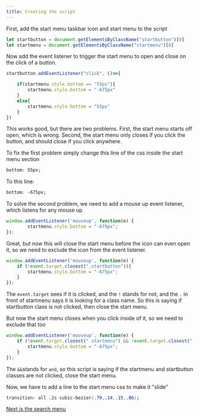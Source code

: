 ```yaml
---
title: Creating the script
---
```


First, add the start menu taskbar icon and start menu to the script

```js
let startbutton = document.getElementsByClassName("startbutton")[0]
let startmenu = document.getElementsByClassName("startmenu")[0]
```

Now add the event listener to trigger the start menu to open and close on the click of a button.

```js
startbutton.addEventListener("click", ()=>{

	if(startmenu.style.bottom == "55px"){
		startmenu.style.bottom = "-675px"
	}
	else{
		startmenu.style.bottom = "55px"
	}
})
```

This works good, but there are two problems. First, the start menu starts off open, which is wrong. Second, the start menu only closes if you click the button, and should close if you click anywhere.

To fix the first problem simply change this line of the css inside the start menu section

```css
bottom: 55px;
```

To this line:

```css
bottom: -675px;
```

To solve the second problem, we need to add a mouse up event listener, which listens for any mouse up

```js
window.addEventListener('mouseup', function(e) {
        startmenu.style.bottom = "-675px";
});
```

Great, but now this will close the start menu before the icon can even open it, so we need to exclude the icon from the event listener.

```js
window.addEventListener('mouseup', function(e) {
    if (!event.target.closest(".startbutton")){
        startmenu.style.bottom = "-675px";
    }
});
```

The `event.target` sees if it is clicked, and the `!` stands for not, and the `.` in front of startmenu says it is looking for a class name. 
So this is saying if startbutton class is not clicked, then close the start menu.

But now the start menu closes when you click inside of it, so we need to exclude that too

```js
window.addEventListener('mouseup', function(e) {
    if (!event.target.closest(".startmenu") && !event.target.closest(".startbutton")){
        startmenu.style.bottom = "-675px";
    }
});
```

The `&&`stands for `and`, so this script is saying if the startmenu and startbutton classes are not clicked, close the start menu.

Now, we have to add a line to the start menu css to make it "slide"

```css
transition: all .2s cubic-bezier(.79,.14,.15,.86);
```

[Next is the search menu](/docs/searchmenu)
